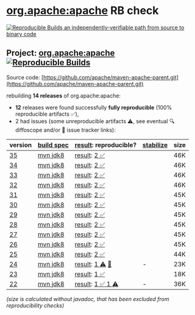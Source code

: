 [org.apache:apache](https://central.sonatype.com/artifact/org.apache/apache/versions) RB check
=======

[![Reproducible Builds](https://reproducible-builds.org/images/logos/rb.svg) an independently-verifiable path from source to binary code](https://reproducible-builds.org/)

## Project: [org.apache:apache](https://central.sonatype.com/artifact/org.apache/apache/versions) [![Reproducible Builds](https://img.shields.io/endpoint?url=https://raw.githubusercontent.com/jvm-repo-rebuild/reproducible-central/master/content/org/apache/apache/badge.json)](https://github.com/jvm-repo-rebuild/reproducible-central/blob/master/content/org/apache/apache/README.md)

Source code: [https://github.com/apache/maven-apache-parent.git](https://github.com/apache/maven-apache-parent.git)

rebuilding **14 releases** of org.apache:apache:
- **12** releases were found successfully **fully reproducible** (100% reproducible artifacts :white_check_mark:),
- 2 had issues (some unreproducible artifacts :warning:, see eventual :mag: diffoscope and/or :memo: issue tracker links):

| version | [build spec](/BUILDSPEC.md) | [result](https://reproducible-builds.org/docs/jvm/): reproducible? | [stabilize](https://github.com/google/oss-rebuild/blob/main/cmd/stabilize/README.md) | size |
| -- | --------- | ------ | ------ | -- |
| [35](https://central.sonatype.com/artifact/org.apache/apache/35/pom) | [mvn jdk8](apache-35.buildspec) | [result](apache-35.buildinfo): [2 :white_check_mark: ](apache-35.buildcompare) | | 46K |
| [34](https://central.sonatype.com/artifact/org.apache/apache/34/pom) | [mvn jdk8](apache-34.buildspec) | [result](apache-34.buildinfo): [2 :white_check_mark: ](apache-34.buildcompare) | | 46K |
| [33](https://central.sonatype.com/artifact/org.apache/apache/33/pom) | [mvn jdk8](apache-33.buildspec) | [result](apache-33.buildinfo): [2 :white_check_mark: ](apache-33.buildcompare) | | 46K |
| [32](https://central.sonatype.com/artifact/org.apache/apache/32/pom) | [mvn jdk8](apache-32.buildspec) | [result](apache-32.buildinfo): [2 :white_check_mark: ](apache-32.buildcompare) | | 46K |
| [31](https://central.sonatype.com/artifact/org.apache/apache/31/pom) | [mvn jdk8](apache-31.buildspec) | [result](apache-31.buildinfo): [2 :white_check_mark: ](apache-31.buildcompare) | | 45K |
| [30](https://central.sonatype.com/artifact/org.apache/apache/30/pom) | [mvn jdk8](apache-30.buildspec) | [result](apache-30.buildinfo): [2 :white_check_mark: ](apache-30.buildcompare) | | 45K |
| [29](https://central.sonatype.com/artifact/org.apache/apache/29/pom) | [mvn jdk8](apache-29.buildspec) | [result](apache-29.buildinfo): [2 :white_check_mark: ](apache-29.buildcompare) | | 45K |
| [28](https://central.sonatype.com/artifact/org.apache/apache/28/pom) | [mvn jdk8](apache-28.buildspec) | [result](apache-28.buildinfo): [2 :white_check_mark: ](apache-28.buildcompare) | | 45K |
| [27](https://central.sonatype.com/artifact/org.apache/apache/27/pom) | [mvn jdk8](apache-27.buildspec) | [result](apache-27.buildinfo): [2 :white_check_mark: ](apache-27.buildcompare) | | 45K |
| [26](https://central.sonatype.com/artifact/org.apache/apache/26/pom) | [mvn jdk8](apache-26.buildspec) | [result](apache-26.buildinfo): [2 :white_check_mark: ](apache-26.buildcompare) | | 45K |
| [25](https://central.sonatype.com/artifact/org.apache/apache/25/pom) | [mvn jdk8](apache-25.buildspec) | [result](apache-25.buildinfo): [2 :white_check_mark: ](apache-25.buildcompare) | | 44K |
| [24](https://central.sonatype.com/artifact/org.apache/apache/24/pom) | [mvn jdk8](apache-24.buildspec) | [result](apache-24.buildinfo): [ 1 :warning:](apache-24.buildcompare) [:memo:](https://issues.apache.org/jira/browse/MPOM-265) | - | 23K |
| [23](https://central.sonatype.com/artifact/org.apache/apache/23/pom) | [mvn jdk8](apache-23.buildspec) | [result](apache-23.buildinfo): [1 :white_check_mark: ](apache-23.buildcompare) | | 18K |
| [22](https://central.sonatype.com/artifact/org.apache/apache/22/pom) | [mvn jdk8](apache-22.buildspec) | [result](apache-22.buildinfo): [1 :white_check_mark:  1 :warning:](apache-22.buildcompare) | - | 36K |

<i>(size is calculated without javadoc, that has been excluded from reproducibility checks)</i>
